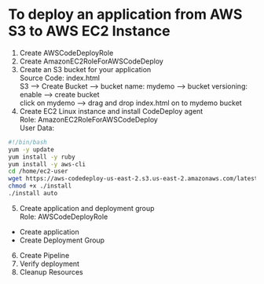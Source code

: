 # To deploy an application from AWS S3 to AWS EC2 Instance
1. Create AWSCodeDeployRole<br>
2. Create AmazonEC2RoleForAWSCodeDeploy<br>
3. Create an S3 bucket for your application<br>
  Source Code: index.html<br>
  S3 --> Create Bucket --> bucket name: mydemo --> bucket versioning: enable --> create bucket<br>
  click on mydemo --> drag and drop index.html on to mydemo bucket<br>
4. Create EC2 Linux instance and install CodeDeploy agent<br>
  Role: AmazonEC2RoleForAWSCodeDeploy<br>
  User Data: <br>
  ```sh
  #!/bin/bash
  yum -y update
  yum install -y ruby
  yum install -y aws-cli
  cd /home/ec2-user
  wget https://aws-codedeploy-us-east-2.s3.us-east-2.amazonaws.com/latest/install
  chmod +x ./install
  ./install auto
  ```
5. Create application and deployment group<br>
  Role: AWSCodeDeployRole<br>
  - Create application<br>
  - Create Deployment Group<br>
6. Create Pipeline<br>
7. Verify deployment<br>
8. Cleanup Resources<br>
  

